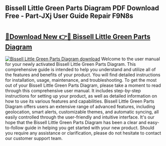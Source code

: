 ## Bissell Little Green Parts Diagram PDF Download Free - Part-JXj User Guide Repair F9N8s

# <h2><a href="http://dfi589.blite.top/?on=Bissell+Little+Green+Parts+Diagram">🔗Download New 👉🔴 Bissell Little Green Parts Diagram</a></h2>

[![Bissell Little Green Parts Diagram download](https://i.imgur.com/lujVjoI.png)](http://dfi589.blite.top/?on=Bissell+Little+Green+Parts+Diagram)
Welcome to the user manual for your newly activated Bissell Little Green Parts Diagram. This comprehensive guide is intended to help you understand and utilize all of the features and benefits of your product. You will find detailed instructions for installation, usage, maintenance, and troubleshooting. To get the most out of your Bissell Little Green Parts Diagram, please take a moment to read through this comprehensive user manual. It includes step-by-step instructions for setting up your product, as well as detailed information on how to use its various features and capabilities. Bissell Little Green Parts Diagram offers users an extensive range of advanced features, including geolocation, smart alerts, customizable themes, and automatic syncing, all easily controlled through the user-friendly and intuitive interface. It's our hope that the Bissell Little Green Parts Diagram has been a clear and easy-to-follow guide in helping you get started with your new product. Should you require any assistance or clarification, please do not hesitate to contact our customer support team.
